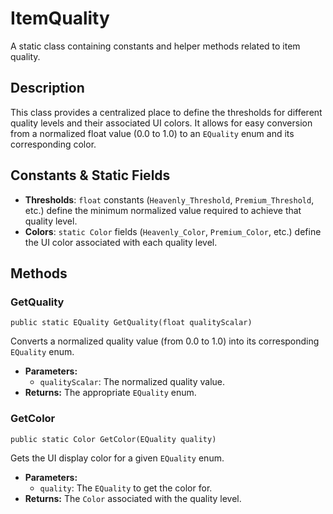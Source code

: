 # ItemQuality

A static class containing constants and helper methods related to item quality.

## Description

This class provides a centralized place to define the thresholds for different quality levels and their associated UI colors. It allows for easy conversion from a normalized float value (0.0 to 1.0) to an `EQuality` enum and its corresponding color.

## Constants & Static Fields

-   **Thresholds**: `float` constants (`Heavenly_Threshold`, `Premium_Threshold`, etc.) define the minimum normalized value required to achieve that quality level.
-   **Colors**: `static Color` fields (`Heavenly_Color`, `Premium_Color`, etc.) define the UI color associated with each quality level.

## Methods

### GetQuality
`public static EQuality GetQuality(float qualityScalar)`

Converts a normalized quality value (from 0.0 to 1.0) into its corresponding `EQuality` enum.

-   **Parameters:**
    -   `qualityScalar`: The normalized quality value.
-   **Returns:** The appropriate `EQuality` enum.

### GetColor
`public static Color GetColor(EQuality quality)`

Gets the UI display color for a given `EQuality` enum.

-   **Parameters:**
    -   `quality`: The `EQuality` to get the color for.
-   **Returns:** The `Color` associated with the quality level.
